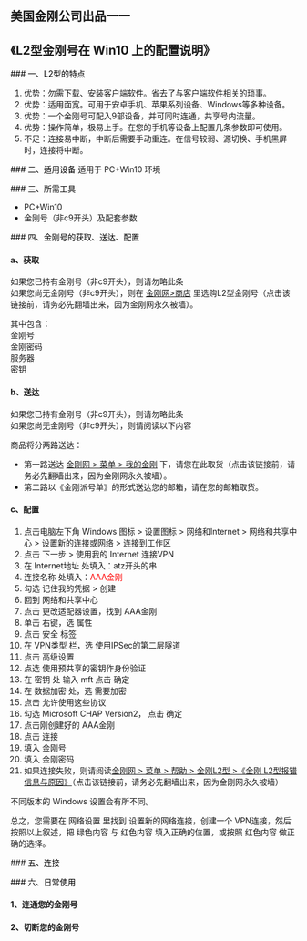 ## 美国金刚公司出品一一

## 《L2型金刚号在 Win10 上的配置说明》
<font color="Black"> ### 一、L2型的特点 </font>

1. 优势：勿需下载、安装客户端软件。省去了与客户端软件相关的琐事。
2. 优势：适用面宽。可用于安卓手机、苹果系列设备、Windows等多种设备。
3. 优势：一个金刚号可配入9部设备，并可同时连通，共享号内流量。
4. 优势：操作简单，极易上手。在您的手机等设备上配置几条参数即可使用。
4. 不足：连接易中断，中断后需要手动重连。在信号较弱、源切换、手机黑屏时，连接将中断。


<font color="Black">### 二、适用设备</font>
适用于 PC+Win10 环境

<font color="Black">### 三、所需工具</font>
- PC+Win10
- 金刚号（非c9开头）及配套参数

<font color="Black">### 四、金刚号的获取、送达、配置</font>
#### a、获取

如果您已持有金刚号（非c9开头），则请勿略此条<br>
如果您尚无金刚号（非c9开头），则在 [金刚网>商店](https://www.atozitpro.net/zh/shop/) 里选购L2型金刚号（点击该链接前，请务必先翻墙出来，因为金刚网永久被墙）。 

其中包含：<br>
金刚号<br>
金刚密码<br>
服务器<br>
密钥<br>



#### b、送达

如果您已持有金刚号（非c9开头），则请勿略此条<br>
如果您尚无金刚号（非c9开头），则请阅读以下内容<br>

商品将分两路送达：
- 第一路送达 [金刚网 > 菜单 > 我的金刚](https://www.atozitpro.net/zh/my-account/) 下，请您在此取货（点击该链接前，请务必先翻墙出来，因为金刚网永久被墙）。
- 第二路以《金刚派号单》的形式送达您的邮箱，请在您的邮箱取货。

#### c、配置

1. 点击电脑左下角 Windows 图标 > 设置图标 > 网络和Internet > 网络和共享中心 > 设置新的连接或网络 > 连接到工作区
2. 点击 下一步 > 使用我的 Internet 连接VPN
3. 在 Internet地址 处填入：atz开头的串
4. 连接名称 处填入：<font color="Red">AAA金刚</font>
5. 勾选 记住我的凭据 > 创建
6. 回到 网络和共享中心
7. 点击 更改适配器设置，找到 AAA金刚
8. 单击 右键，选 属性
9. 点击 安全 标签
10. 在 VPN类型 栏，选 使用IPSec的第二层隧道
11. 点击 高级设置
12. 点选 使用预共享的密钥作身份验证
13. 在 密钥 处 输入 mft  点击 确定
14. 在 数据加密 处，选 需要加密
15. 点击 允许使用这些协议
16. 勾选 Microsoft CHAP Version2， 点击 确定
17. 点击刚创建好的 AAA金刚
18. 点击 连接
19. 填入 金刚号
20. 填入 金刚密码
21. 如果连接失败，则请阅读[金刚网 > 菜单 > 帮助 > 金刚L2型 >《金刚 L2型报错信息与原因》](https://www.atozitpro.net/zh/%e9%87%91%e5%88%9al2%e5%9e%8b%e6%8a%a5%e9%94%99%e4%bf%a1%e6%81%af%e4%b8%8e%e5%8e%9f%e5%9b%a0/)（点击该链接前，请务必先翻墙出来，因为金刚网永久被墙） 

不同版本的 Windows 设置会有所不同。

总之，您需要在 网络设置 里找到 设置新的网络连接，创建一个 VPN连接，然后按照以上叙述，把 绿色内容 与 红色内容 填入正确的位置，或按照 红色内容 做正确的选择。


<font color="Black">### 五、连接</font>



<font color="Black">### 六、日常使用</font>

#### 1、连通您的金刚号



#### 2、切断您的金刚号
